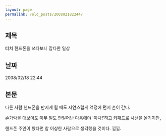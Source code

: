 ```yaml
---
layout: page
permalink: /old_posts/200802182244/
---
```


## 제목
터치 핸드폰을 쓰다보니 잡다한 일상

## 날짜
2008/02/18 22:44

## 본문
다른 사람 핸드폰을 만지게 될 때도 자연스럽게 액정에 먼저 손이 간다.

손가락을 대보아도 아무 일도 안일어난 다음에야 '아차!'하고 키패드로 시선을 옮기지만,

핸드폰 주인이 봤다면 참 이상한 사람으로 생각했을 것이다. 낄낄.